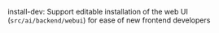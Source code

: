 install-dev: Support editable installation of the web UI (`src/ai/backend/webui`) for ease of new frontend developers
